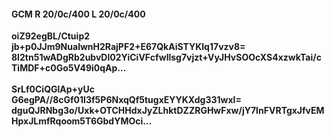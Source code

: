 #### GCM R 20/0c/400 L 20/0c/400
**oiZ92egBL/Ctuip2**<br/>**jb+p0JJm9NualwnH2RajPF2+E67QkAiSTYKlq17vzv8=**<br/>**8I2tn51wADgRb2ubvDl02YiCiVFcfwllsg7vjzt+VyJHvSOOcXS4xzwkTai/cTiMDF+c0Go5V49i0qAp...**<br/><br/>
**SrLf0CiQGlAp+yUc**<br/>**G6egPA//8cGf01I3f5P6NxqQf5tugxEYYKXdg331wxI=**<br/>**dguQJRNbg3o/Uxk+OTCHHdxJyZLhktDZZRGHwFxw/jY7InFVRTgxJfvEMHpxJLmfRqoom5T6GbdYMOci...**
